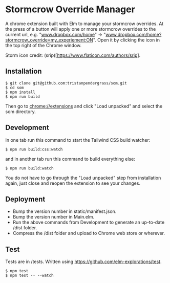 # Stormcrow Override Manager

A chrome extension built with Elm to manage your stormcrow overrides. At the press of a button will apply one or more stormcrow overrides to the current url, e.g. "www.dropbox.com/home" -> "www.dropbox.com/home?stormcrow_override=my_experiement:ON". Open it by clicking the icon in the top right of the Chrome window.

Storm icon credit: (srip)[https://www.flaticon.com/authors/srip].

## Installation

```
$ git clone git@github.com:tristanpendergrass/som.git
$ cd som
$ npm install
$ npm run build
```

Then go to [chrome://extensions](chrome://extensions) and click "Load unpacked" and select the som directory.

## Development

In one tab run this command to start the Tailwind CSS build watcher:

```
$ npm run build:css:watch
```

and in another tab run this command to build everything else:

```
$ npm run build:watch
```

You do not have to go through the "Load unpacked" step from installation again, just close and reopen the extension to see your changes.

## Deployment

- Bump the version number in static/manifest.json.
- Bump the version number in Main.elm.
- Run the above commands from Development to generate an up-to-date /dist folder.
- Compress the /dist folder and upload to Chrome web store or wherever.

## Test

Tests are in /tests. Written using https://github.com/elm-explorations/test.

```
$ npm test
$ npm test -- --watch
```
